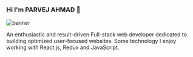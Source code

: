 ### Hi I'm PARVEJ AHMAD 👋

![banner](https://www.canva.com/design/DAFCK-EBvL4/dHYJHbFrtQIwie8KvmwxNw/watch?utm_content=DAFCK-EBvL4&utm_campaign=designshare&utm_medium=link&utm_source=publishsharelink)

An enthusiastic and result-driven Full-stack web developer dedicated to building optimized user-focused websites. Some technology I enjoy working with React.js, Redux and JavaScript. 
